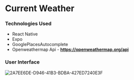 # Current Weather

### Technologies Used
* React Native
* Expo
* GooglePlacesAutocomplete 
* Openweathermap Api - **https://openweathermap.org/api**

### User Interface
![2A7EE6DE-D946-41B3-BDBA-427ED7240E3F](https://user-images.githubusercontent.com/95159633/195986384-12a9f989-2142-4a46-9554-213b25eeab09.JPG)
